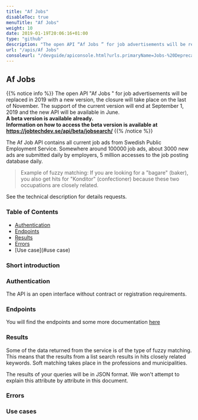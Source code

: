 ```yaml
---
title: "Af Jobs"
disableToc: true
menuTitle: "Af Jobs"
weight: 10
date: 2019-01-19T20:06:16+01:00
type: "github"
description: "The open API “Af Jobs ” for job advertisements will be replaced in 2019 with a new version, the closure will take place on the last of November. The support of the current version will end at September 1, 2019 "
url: "/apis/Af Jobs"   
consoleurl: "/devguide/apiconsole.html?urls.primaryName=Jobs-%20Deprecated"        
---
```


## Af Jobs

{{% notice info %}}
The open API "Af Jobs " for job advertisements will be replaced in 2019 with a new version, 
the closure will take place on the last of November. The support of the current version will end at September 1, 2019 and the new API will be available in June.   
**A beta version is available already.  
Information on how to access the beta version is available at https://jobtechdev.se/api/beta/jobsearch/**
{{% /notice %}}



The Af Job API contains all current job ads from Swedish Public Employment Service. Somewhere around 100000 job ads, about 3000 new ads are submitted daily by employers, 5 million accesses to the job posting database daily.


>Example of fuzzy matching:
If you are looking for a "bagare" (baker), you also get hits for "Konditor" (confectioner) because these two occupations are closely related.

See the technical description for details requests.





### Table of Contents

* [Authentication](#authentication)
* [Endpoints](#endpoints)
* [Results](#results)
* [Errors](#errors)
* [Use case](#use case)

### Short introduction


### Authentication

The API is an open interface without contract or registration requirements. 




### Endpoints
You will find the endpoints and some more documentation [here](/pdf/Teknisk_beskrivning_af_jobs.pdf)


### Results
Some of the data returned from the service is of the type of fuzzy matching.
This means that the results from a list search results in hits closely related keywords. 
Soft matching takes place in the professions and municipalities.

The results of your queries will be in JSON format. We won't attempt to explain this attribute by attribute in this document. 


### Errors




### Use cases
